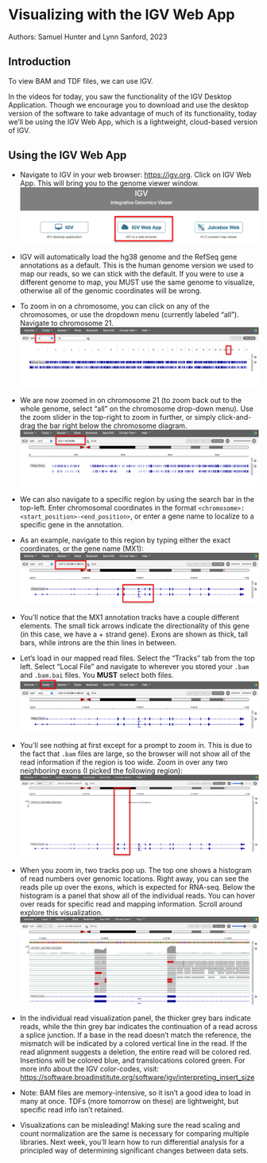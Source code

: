 # Visualizing with the IGV Web App
Authors: Samuel Hunter and Lynn Sanford, 2023

## Introduction
To view BAM and TDF files, we can use IGV.

In the videos for today, you saw the functionality of the IGV Desktop Application. Though we encourage you to download and use the desktop version of the software to take advantage of much of its functionality, today we’ll be using the IGV Web App, which is a lightweight, cloud-based version of IGV.

## Using the IGV Web App

- Navigate to IGV in your web browser: https://igv.org. Click on IGV Web App. This will bring you to the genome viewer window.
  ![IGV Web App](md_images/IGV_web_app.png)

- IGV will automatically load the hg38 genome and the RefSeq gene annotations as a default. This is the human genome version we used to map our reads, so we can stick with the default. If you were to use a different genome to map, you MUST use the same genome to visualize, otherwise all of the genomic coordinates will be wrong.

- To zoom in on a chromosome, you can click on any of the chromosomes, or use the dropdown menu (currently labeled “all”). Navigate to chromosome 21.
  ![IGV Chr21](md_images/IGV_chr21.png)

- We are now zoomed in on chromosome 21 (to zoom back out to the whole genome, select “all” on the chromosome drop-down menu). Use the zoom slider in the top-right to zoom in further, or simply click-and-drag the bar right below the chromosome diagram.
  ![IGV chromosomal coordinates](md_images/IGV_chrom_coord.png)

- We can also navigate to a specific region by using the search bar in the top-left. Enter chromosomal coordinates in the format `<chromosome>:<start_position>-<end_position>`, or enter a gene name to localize to a specific gene in the annotation.

- As an example, navigate to this region by typing either the exact coordinates, or the gene name (MX1):
  ![IGV MX1](md_images/IGV_MX1.png)

- You’ll notice that the MX1 annotation tracks have a couple different elements. The small tick arrows indicate the directionality of this gene (in this case, we have a + strand gene). Exons are shown as thick, tall bars, while introns are the thin lines in between. 

- Let’s load in our mapped read files. Select the “Tracks” tab from the top left. Select “Local File” and navigate to wherever you stored your `.bam` and `.bam.bai` files. You **MUST** select both files.
  ![IGV open local files](md_images/IGV_local_files.png)

- You’ll see nothing at first except for a prompt to zoom in. This is due to the fact that `.bam` files are large, so the browser will not show all of the read information if the region is too wide. Zoom in over any two neighboring exons (I picked the following region):
  ![IGV Zoomed out bam](md_images/IGV_zoomed_out_bam.png)

- When you zoom in, two tracks pop up. The top one shows a histogram of read numbers over genomic locations. Right away, you can see the reads pile up over the exons, which is expected for RNA-seq. Below the histogram is a panel that show all of the individual reads. You can hover over reads for specific read and mapping information. Scroll around explore this visualization.
  ![IGV Zoomed in bam](md_images/IGV_zoomed_in_bam.png)

- In the individual read visualization panel, the thicker grey bars indicate reads, while the thin grey bar indicates the continuation of a read across a splice junction. If a base in the read doesn’t match the reference, the mismatch will be indicated by a colored vertical line in the read. If the read alignment suggests a deletion, the entire read will be colored red. Insertions will be colored blue, and translocations colored green. For more info about the IGV color-codes, visit:
https://software.broadinstitute.org/software/igv/interpreting_insert_size

- Note: BAM files are memory-intensive, so it isn’t a good idea to load in many at once. TDFs (more tomorrow on these) are lightweight, but specific read info isn’t retained.
 
- Visualizations can be misleading! Making sure the read scaling and count normalization are the same is necessary for comparing multiple libraries. Next week, you’ll learn how to run differential analysis for a principled way of determining significant changes between data sets.